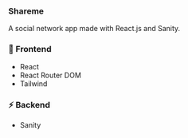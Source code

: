 ### Shareme
A social network app made with React.js and Sanity.


### 🎨 Frontend
- React
- React Router DOM
- Tailwind

### ⚡️ Backend
- Sanity